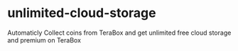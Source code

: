 # unlimited-cloud-storage
Automaticly Collect coins from TeraBox and get unlimited free cloud storage and premium on TeraBox
